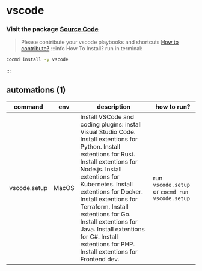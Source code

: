 # vscode
### Visit the package [ Source Code ](https://github.com/cocmd/hub/tree/master/packages/vscode)
> Please contribute your vscode playbooks and shortcuts
> [How to contribute?](https://cocmd.org/docs/contributing)
:::info How To Install?
run in terminal:
```bash
cocmd install -y vscode
```
:::
## automations (1)
| command | env | description | how to run? |
| --- | --- | --- | --- |
| vscode.setup | MacOS | Install VSCode and coding plugins: install Visual Studio Code. Install extentions for Python. Install extentions for Rust. Install extentions for Node.js. Install extentions for Kubernetes. Install extentions for Docker. Install extentions for Terraform. Install extentions for Go. Install extentions for Java. Install extentions for C#. Install extentions for PHP. Install extentions for Frontend dev.  | run `vscode.setup` or `cocmd run vscode.setup` |


